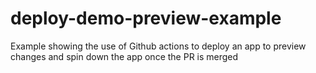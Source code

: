 # deploy-demo-preview-example
Example showing the use of Github actions to deploy an app to preview changes and spin down the app once the PR is merged
